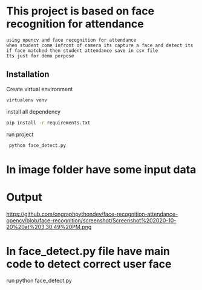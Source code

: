 # This project is based on face recognition for attendance 
    using opencv and face recognition for attendance 
    when student come infront of camera its capture a face and detect its
    if face matched then student attendance save in csv file 
    Its just for demo perpose

## Installation
 
   Create virtual environment <br>
   ```bash
  virtualenv venv
  ```
   install all dependency
  
   ```bash
   pip install -r requirements.txt
  ```
  run project
  ```bash
   python face_detect.py
  ```

# In image folder have some input data 
# Output
  https://github.com/ongraphpythondev/face-recognition-attendance-opencv/blob/face-recognition/screenshot/Screenshot%202020-10-20%20at%203.30.49%20PM.png
  
# In face_detect.py file have main code to detect correct user face 
   run python face_detect.py

